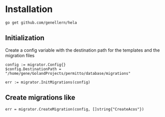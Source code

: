 # Installation

```
go get github.com/genellern/hela
```

## Initialization
Create a config variable with the destination path for the templates and the migration files

```
config := migrator.Config{}
$config.DestinationPath = "/home/gene/GolandProjects/permitto/database/migrations"

err := migrator.InitMigrations(config)
```

## Create migrations like
```
err = migrator.CreateMigration(config, []string{"CreateAcos"})
```